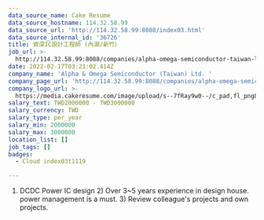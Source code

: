```yaml
---
data_source_name: Cake Resume
data_source_hostname: 114.32.58.99
data_source_url: 'http://114.32.58.99:8088/index03.html'
data_source_internal_id: '36726'
title: 資深IC設計工程師 (內湖/新竹）
job_url: >-
  http://114.32.58.99:8088/companies/alpha-omega-semiconductor-taiwan-ltd/jobs/sr-design-engineer-neihu-hsinchu
date: 2022-02-17T03:23:02.414Z
company_name: 'Alpha & Omega Semiconductor (Taiwan) Ltd. '
company_page_url: 'http://114.32.58.99:8088/companies/alpha-omega-semiconductor-taiwan-ltd'
company_logo_url: >-
  https://media.cakeresume.com/image/upload/s--7fRay9w0--/c_pad,fl_png8,h_200,w_200/v1645067277/d2oltmtauxnrrfu8m7vl.png
salary_text: TWD2000000 - TWD3000000
salary_currency: TWD
salary_type: per_year
salary_min: 2000000
salary_max: 3000000
location_list: []
job_tags: []
badges:
  - Cloud index03t1119

---
```


1) DCDC Power IC design 2) Over 3~5 years experience in design house. power management is a must. 3) Review colleague's projects and own projects.